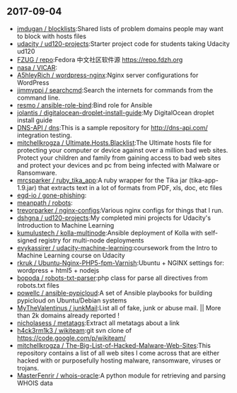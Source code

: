 ## 2017-09-04

* [jmdugan / blocklists](https://github.com/jmdugan/blocklists):Shared lists of problem domains people may want to block with hosts files
* [udacity / ud120-projects](https://github.com/udacity/ud120-projects):Starter project code for students taking Udacity ud120
* [FZUG / repo](https://github.com/FZUG/repo):Fedora 中文社区软件源 https://repo.fdzh.org
* [nasa / VICAR](https://github.com/nasa/VICAR):
* [A5hleyRich / wordpress-nginx](https://github.com/A5hleyRich/wordpress-nginx):Nginx server configurations for WordPress
* [jimmyppi / searchcmd](https://github.com/jimmyppi/searchcmd):Search the internets for commands from the command line.
* [resmo / ansible-role-bind](https://github.com/resmo/ansible-role-bind):Bind role for Ansible
* [jolantis / digitalocean-droplet-install-guide](https://github.com/jolantis/digitalocean-droplet-install-guide):My DigitalOcean droplet install guide
* [DNS-API / dns](https://github.com/DNS-API/dns):This is a sample repository for http://dns-api.com/ integration testing.
* [mitchellkrogza / Ultimate.Hosts.Blacklist](https://github.com/mitchellkrogza/Ultimate.Hosts.Blacklist):The Ultimate hosts file for protecting your computer or device against over a million bad web sites. Protect your children and family from gaining access to bad web sites and protect your devices and pc from being infected with Malware or Ransomware.
* [mrcsparker / ruby_tika_app](https://github.com/mrcsparker/ruby_tika_app):A ruby wrapper for the Tika jar (tika-app-1.9.jar) that extracts text in a lot of formats from PDF, xls, doc, etc files
* [egd-io / gone-phishing](https://github.com/egd-io/gone-phishing):
* [meanpath / robots](https://github.com/meanpath/robots):
* [trevorparker / nginx-configs](https://github.com/trevorparker/nginx-configs):Various nginx configs for things that I run.
* [dshgna / ud120-projects](https://github.com/dshgna/ud120-projects):My completed mini projects for Udacity's Introduction to Machine Learning
* [kumulustech / kolla-multinode](https://github.com/kumulustech/kolla-multinode):Ansible deployment of Kolla with self-signed registry for multi-node deployments
* [evykassirer / udacity-machine-learning](https://github.com/evykassirer/udacity-machine-learning):coursework from the Intro to Machine Learning course on Udacity
* [rkruk / Ubuntu-Nginx-PHP5-fpm-Varnish](https://github.com/rkruk/Ubuntu-Nginx-PHP5-fpm-Varnish):Ubuntu + NGINX settings for: wordpress + html5 + nodejs
* [bopoda / robots-txt-parser](https://github.com/bopoda/robots-txt-parser):php class for parse all directives from robots.txt files
* [powellc / ansible-pypicloud](https://github.com/powellc/ansible-pypicloud):A set of Ansible playbooks for building pypicloud on Ubuntu/Debian systems
* [MyTheValentinus / junkMail](https://github.com/MyTheValentinus/junkMail):List all of fake, junk or abuse mail. || More than 2k domains already reported !
* [nicholasess / metatags](https://github.com/nicholasess/metatags):Extract all metatags about a link
* [h4ck3rm1k3 / wikiteam](https://github.com/h4ck3rm1k3/wikiteam):git svn clone of https://code.google.com/p/wikiteam/
* [mitchellkrogza / The-Big-List-of-Hacked-Malware-Web-Sites](https://github.com/mitchellkrogza/The-Big-List-of-Hacked-Malware-Web-Sites):This repository contains a list of all web sites I come across that are either hacked with or purposefully hosting malware, ransomware, viruses or trojans.
* [MasterFenrir / whois-oracle](https://github.com/MasterFenrir/whois-oracle):A python module for retrieving and parsing WHOIS data
